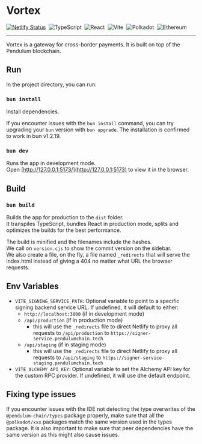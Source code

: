 # Vortex

[![Netlify Status](https://api.netlify.com/api/v1/badges/27783b79-512d-4205-89c1-d3ead6e3ed46/deploy-status)](https://app.netlify.com/sites/pendulum-pay/deploys)&nbsp;
![TypeScript](https://img.shields.io/badge/-TypeSript-05122A?style=flat&logo=typescript)&nbsp;
![React](https://img.shields.io/badge/-React-05122A?style=flat&logo=react)&nbsp;
![Vite](https://img.shields.io/badge/-Vite-05122A?style=flat&logo=vite)&nbsp;
![Polkadot](https://img.shields.io/badge/-Polkadot-05122A?style=flat&logo=polkadot)&nbsp;
![Ethereum](https://img.shields.io/badge/-Ethereum-05122A?style=flat&logo=ethereum)&nbsp;

---

Vortex is a gateway for cross-border payments. It is built on top of the Pendulum blockchain.

## Run

In the project directory, you can run:

### `bun install`

Install dependencies. 

If you encounter issues with the `bun install` command, you can try upgrading your `bun` version with `bun upgrade`. The installation is confirmed to work in bun v1.2.19. 

### `bun dev`

Runs the app in development mode.\
Open [http://127.0.0.1:5173/](http://127.0.0.1:5173) to view it in the browser.

## Build

### `bun build`

Builds the app for production to the `dist` folder.\
It transpiles TypeScript, bundles React in production mode, splits and optimizes the builds for the best performance.

The build is minified and the filenames include the hashes.\
We call on `version.cjs` to show the commit version on the sidebar.\
We also create a file, on the fly, a file named `_redirects` that will serve the index.html instead of giving a 404 no
matter what URL the browser requests.

## Env Variables

- `VITE_SIGNING_SERVICE_PATH`: Optional variable to point to a specific signing backend service URL. If undefined, it
  will default to either:
  - `http://localhost:3000` (if in development mode)
  - `/api/production` (if in production mode)
    - this will use the `_redirects` file to direct Netlify to proxy all requests to `/api/production` to
      `https://signer-service.pendulumchain.tech`
  - `/api/staging` (if in staging mode)
    - this will use the `_redirects` file to direct Netlify to proxy all requests to `/api/staging` to
      `https://signer-service-staging.pendulumchain.tech`
- `VITE_ALCHEMY_API_KEY`: Optional variable to set the Alchemy API key for the custom RPC provider. If undefined, it
  will use dhe default endpoint.

## Fixing type issues

If you encounter issues with the IDE not detecting the type overwrites of the `@pendulum-chain/types` package properly,
make sure that all the `@polkadot/xxx` packages match the same version used in the types package. It is also important
to make sure that peer dependencies have the same version as this might also cause issues.

